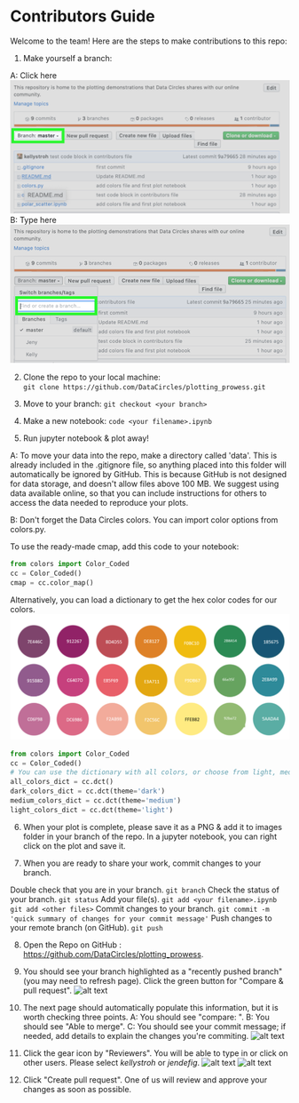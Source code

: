 # Contributors Guide

Welcome to the team! Here are the steps to make contributions to this repo:

1. Make yourself a branch:

A:  Click here 
![alt text](images/contrib2.png "Logo Title Text 1")
B: Type here
![alt text](images/contrib1.png "Logo Title Text 1")

2. Clone the repo to your local machine:  
```git clone https://github.com/DataCircles/plotting_prowess.git```

3. Move to your branch:
```git checkout <your branch>```

4. Make a new notebook: 
```code <your filename>.ipynb```

5. Run jupyter notebook & plot away! 

A: To move your data into the repo, make a directory called 'data'. This is already included in the .gitignore file, so anything placed into this folder will automatically be ignored by GitHub. This is because GitHub is not designed for data storage, and doesn't allow files above 100 MB. We suggest using data available online, so that you can include instructions for others to access the data needed to reproduce your plots. 

B: Don't forget the Data Circles colors. You can import color options from colors.py. 

To use the ready-made cmap, add this code to your notebook:
```python
from colors import Color_Coded
cc = Color_Coded()
cmap = cc.color_map()
```

Alternatively, you can load a dictionary to get the hex color codes for our colors. 
![alt text](images/colors.png "Logo Title Text 1")
```python
from colors import Color_Coded
cc = Color_Coded()
# You can use the dictionary with all colors, or choose from light, medium, or dark. 
all_colors_dict = cc.dct()
dark_colors_dict = cc.dct(theme='dark')
medium_colors_dict = cc.dct(theme='medium')
light_colors_dict = cc.dct(theme='light')
```
6. When your plot is complete, please save it as a PNG & add it to images folder in your branch of the repo. In a jupyter notebook, you can right click on the plot and save it. 

7. When you are ready to share your work, commit changes to your branch. 

Double check that you are in your branch. 
```git branch```
Check the status of your branch.
```git status```
Add your file(s). 
```git add <your filename>.ipynb```
```git add <other files>```
Commit changes to your branch.
```git commit -m 'quick summary of changes for your commit message'```
Push changes to your remote branch (on GitHub).
```git push```

8. Open the Repo on GitHub : https://github.com/DataCircles/plotting_prowess.

9. You should see your branch highlighted as a "recently pushed branch" (you may need to refresh page). Click the green button for "Compare & pull request". 
![alt text](images/contrib3.png "Logo Title Text 1")

10. The next page should automatically populate this information, but it is worth checking three points. A: You should see "compare: <your name>". B: You should see "Able to merge". C: You should see your commit message; if needed, add details to explain the changes you're commiting.
![alt text](images/contrib4.png "Logo Title Text 1")

11. Click the gear icon by "Reviewers". You will be able to type in or click on other users. Please select *kellystroh* or *jendefig*. 
![alt text](images/contrib5.png "Logo Title Text 1")
![alt text](images/contrib6.png "Logo Title Text 1")

12. Click "Create pull request". One of us will review and approve your changes as soon as possible. 